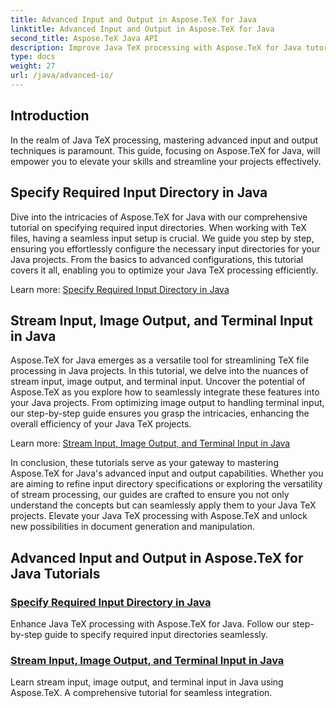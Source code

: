 ```yaml
---
title: Advanced Input and Output in Aspose.TeX for Java
linktitle: Advanced Input and Output in Aspose.TeX for Java
second_title: Aspose.TeX Java API
description: Improve Java TeX processing with Aspose.TeX for Java tutorials. Learn to specify input directories and optimize stream processing for enhanced Java projects.
type: docs
weight: 27
url: /java/advanced-io/
---
```


## Introduction

In the realm of Java TeX processing, mastering advanced input and output techniques is paramount. This guide, focusing on Aspose.TeX for Java, will empower you to elevate your skills and streamline your projects effectively.

## Specify Required Input Directory in Java

Dive into the intricacies of Aspose.TeX for Java with our comprehensive tutorial on specifying required input directories. When working with TeX files, having a seamless input setup is crucial. We guide you step by step, ensuring you effortlessly configure the necessary input directories for your Java projects. From the basics to advanced configurations, this tutorial covers it all, enabling you to optimize your Java TeX processing efficiently.

Learn more: [Specify Required Input Directory in Java](./required-input-directory/)

## Stream Input, Image Output, and Terminal Input in Java

Aspose.TeX for Java emerges as a versatile tool for streamlining TeX file processing in Java projects. In this tutorial, we delve into the nuances of stream input, image output, and terminal input. Uncover the potential of Aspose.TeX as you explore how to seamlessly integrate these features into your Java projects. From optimizing image output to handling terminal input, our step-by-step guide ensures you grasp the intricacies, enhancing the overall efficiency of your Java TeX projects.

Learn more: [Stream Input, Image Output, and Terminal Input in Java](./stream-input-image-output/)

In conclusion, these tutorials serve as your gateway to mastering Aspose.TeX for Java's advanced input and output capabilities. Whether you are aiming to refine input directory specifications or exploring the versatility of stream processing, our guides are crafted to ensure you not only understand the concepts but can seamlessly apply them to your Java TeX projects. Elevate your Java TeX processing with Aspose.TeX and unlock new possibilities in document generation and manipulation.
## Advanced Input and Output in Aspose.TeX for Java Tutorials
### [Specify Required Input Directory in Java](./required-input-directory/)
Enhance Java TeX processing with Aspose.TeX for Java. Follow our step-by-step guide to specify required input directories seamlessly.
### [Stream Input, Image Output, and Terminal Input in Java](./stream-input-image-output/)
Learn stream input, image output, and terminal input in Java using Aspose.TeX. A comprehensive tutorial for seamless integration.